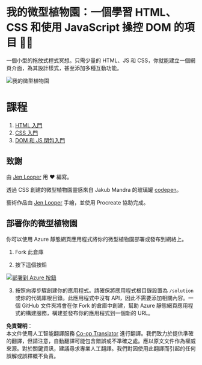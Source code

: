 <!--
CO_OP_TRANSLATOR_METADATA:
{
  "original_hash": "7965cd2bc5dc92ad888dc4c6ab2ab70a",
  "translation_date": "2025-08-23T22:23:25+00:00",
  "source_file": "3-terrarium/README.md",
  "language_code": "hk"
}
-->
# 我的微型植物園：一個學習 HTML、CSS 和使用 JavaScript 操控 DOM 的項目 🌵🌱

一個小型的拖放式程式冥想。只需少量的 HTML、JS 和 CSS，你就能建立一個網頁介面，為其設計樣式，甚至添加多種互動功能。

![我的微型植物園](../../../3-terrarium/images/screenshot_gray.png)

# 課程

1. [HTML 入門](./1-intro-to-html/README.md)
2. [CSS 入門](./2-intro-to-css/README.md)
3. [DOM 和 JS 閉包入門](./3-intro-to-DOM-and-closures/README.md)

## 致謝

由 [Jen Looper](https://www.twitter.com/jenlooper) 用 ♥️ 編寫。

透過 CSS 創建的微型植物園靈感來自 Jakub Mandra 的玻璃罐 [codepen](https://codepen.io/Rotarepmi/pen/rjpNZY)。

藝術作品由 [Jen Looper](http://jenlooper.com) 手繪，並使用 Procreate 協助完成。

## 部署你的微型植物園

你可以使用 Azure 靜態網頁應用程式將你的微型植物園部署或發布到網絡上。

1. Fork 此倉庫

2. 按下這個按鈕

[![部署到 Azure 按鈕](https://aka.ms/deploytoazurebutton)](https://portal.azure.com/?feature.customportal=false&WT.mc_id=academic-77807-sagibbon#create/Microsoft.StaticApp)

3. 按照向導步驟創建你的應用程式。請確保將應用程式根目錄設置為 `/solution` 或你的代碼庫根目錄。此應用程式中沒有 API，因此不需要添加相關內容。一個 GitHub 文件夾將會在你 Fork 的倉庫中創建，幫助 Azure 靜態網頁應用程式的構建服務，構建並發布你的應用程式到一個新的 URL。

**免責聲明**：  
本文件使用人工智能翻譯服務 [Co-op Translator](https://github.com/Azure/co-op-translator) 進行翻譯。我們致力於提供準確的翻譯，但請注意，自動翻譯可能包含錯誤或不準確之處。應以原文文件作為權威來源。對於關鍵資訊，建議尋求專業人工翻譯。我們對因使用此翻譯而引起的任何誤解或誤釋概不負責。
